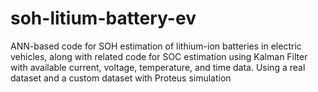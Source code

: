 # soh-litium-battery-ev
ANN-based code for SOH estimation of lithium-ion batteries in electric vehicles, along with related code for SOC estimation using Kalman Filter with available current, voltage, temperature, and time data.
Using a real dataset and a custom dataset with Proteus simulation

